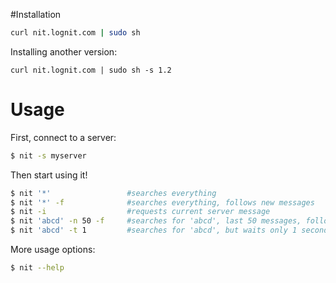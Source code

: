 #Installation

```sh
curl nit.lognit.com | sudo sh
```

Installing another version:

```
curl nit.lognit.com | sudo sh -s 1.2
```

# Usage

First, connect to a server:

```sh
$ nit -s myserver
```

Then start using it!

```sh
$ nit '*'                 #searches everything
$ nit '*' -f              #searches everything, follows new messages
$ nit -i                  #requests current server message
$ nit 'abcd' -n 50 -f     #searches for 'abcd', last 50 messages, following new messages
$ nit 'abcd' -t 1         #searches for 'abcd', but waits only 1 second to all lognit nodes to respond.
```

More usage options:

```sh
$ nit --help
```
